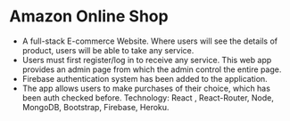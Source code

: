 # Amazon Online Shop

* A full-stack E-commerce Website. Where users will see the details of product, users will
be able to take any service.
* Users must first register/log in to receive any service. This web app provides an admin
page from which the admin control the entire page.
* Firebase authentication system has been added to the application.
* The app allows users to make purchases of their choice, which has been auth checked
before.
Technology: React , React-Router, Node, MongoDB, Bootstrap, Firebase, Heroku.